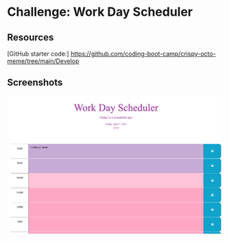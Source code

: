 # **Challenge: Work Day Scheduler**






## Resources
[GitHub starter code:]  https://github.com/coding-boot-camp/crispy-octo-meme/tree/main/Develop


## Screenshots
![ALT](/SS-Scheduler.png)
